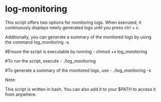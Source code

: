 # log-monitoring

This script offers two options for monitoring logs. When executed, it continuously displays newly generated logs until you press ctrl + c.

Additionally, you can generate a summary of the monitored logs by using the command log_monitoring -s.

#Ensure the script is executable by running -
chmod +x log_monitoring

#To run the script, execute -
./log_monitoring

#To generate a summary of the monitored logs, use -
./log_monitoring -s

Note:

This script is written in bash.
You can also add it to your $PATH to access it from anywhere.



